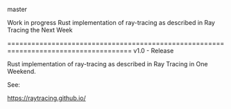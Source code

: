 master

Work in progress Rust implementation of ray-tracing as described in Ray Tracing the Next Week

=====================================================================================
v1.0 - Release

Rust implementation of ray-tracing as described in Ray Tracing in One Weekend.

See:

https://raytracing.github.io/